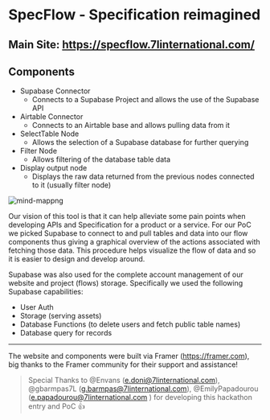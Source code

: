 # SpecFlow - Specification reimagined

## Main Site: https://specflow.7linternational.com/

## Components

- Supabase Connector
	- Connects to a Supabase Project and allows the use of the Supabase API
- Airtable Connector
	- Connects to an Airtable base and allows pulling data from it
- SelectTable Node
	- Allows the selection of a Supabase database for further querying
- Filter Node
	- Allows filtering of the database table data
- Display output node
	- Displays the raw data returned from the previous nodes connected to it (usually filter node)

![mind-mappng](https://user-images.githubusercontent.com/864248/162585141-3692205c-3320-4a93-bcf4-2fe4f5bf8d45.png)


Our vision of this tool is that it can help alleviate some pain points when developing APIs and Specification for a product or a service. For our PoC we picked Supabase to connect to and pull tables and data into our flow components thus giving a graphical overview of the actions associated with fetching those data.
This procedure helps visualize the flow of data and so it is easier to design and develop around.

Supabase was also used for the complete account management of our website and project (flows) storage. Specifically we used the following Supabase capabilities:

- User Auth
- Storage (serving assets)
- Database Functions (to delete users and fetch public table names)
- Database query for records

---

The website and components were built via Framer (https://framer.com), big thanks to the Framer community for their support and assistance!

> Special Thanks to @Envans (e.doni@7linternational.com), @gbarmpas7L (g.barmpas@7linternational.com), @EmilyPapadourou (e.papadourou@7linternational.com
) for developing this hackathon entry and PoC 👍
